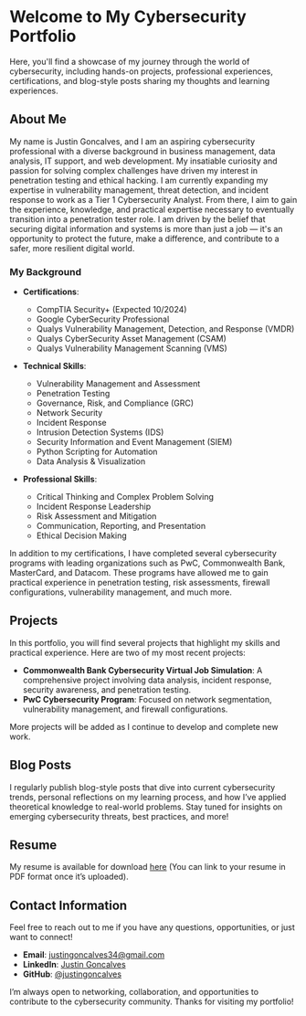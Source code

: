 # Welcome to My Cybersecurity Portfolio

Here, you'll find a showcase of my journey through the world of cybersecurity, including hands-on projects, professional experiences, certifications, and blog-style posts sharing my thoughts and learning experiences.

## About Me
My name is Justin Goncalves, and I am an aspiring cybersecurity professional with a diverse background in business management, data analysis, IT support, and web development. My insatiable curiosity and passion for solving complex challenges have driven my interest in penetration testing and ethical hacking. I am currently expanding my expertise in vulnerability management, threat detection, and incident response to work as a Tier 1 Cybersecurity Analyst. From there, I aim to gain the experience, knowledge, and practical expertise necessary to eventually transition into a penetration tester role. I am driven by the belief that securing digital information and systems is more than just a job — it's an opportunity to protect the future, make a difference, and contribute to a safer, more resilient digital world.

### My Background
- **Certifications**:
   - CompTIA Security+ (Expected 10/2024)
   - Google CyberSecurity Professional
   - Qualys Vulnerability Management, Detection, and Response (VMDR)
   - Qualys CyberSecurity Asset Management (CSAM)
   - Qualys Vulnerability Management Scanning (VMS)

- **Technical Skills**:
   - Vulnerability Management and Assessment
   - Penetration Testing
   - Governance, Risk, and Compliance (GRC)
   - Network Security
   - Incident Response
   - Intrusion Detection Systems (IDS)
   - Security Information and Event Management (SIEM)
   - Python Scripting for Automation
   - Data Analysis & Visualization

- **Professional Skills**:
   - Critical Thinking and Complex Problem Solving
   - Incident Response Leadership
   - Risk Assessment and Mitigation
   - Communication, Reporting, and Presentation
   - Ethical Decision Making
     
In addition to my certifications, I have completed several cybersecurity programs with leading organizations such as PwC, Commonwealth Bank, MasterCard, and Datacom. These programs have allowed me to gain practical experience in penetration testing, risk assessments, firewall configurations, vulnerability management, and much more.

## Projects
In this portfolio, you will find several projects that highlight my skills and practical experience. Here are two of my most recent projects:

- **Commonwealth Bank Cybersecurity Virtual Job Simulation**: A comprehensive project involving data analysis, incident response, security awareness, and penetration testing.
- **PwC Cybersecurity Program**: Focused on network segmentation, vulnerability management, and firewall configurations.

More projects will be added as I continue to develop and complete new work.

## Blog Posts
I regularly publish blog-style posts that dive into current cybersecurity trends, personal reflections on my learning process, and how I’ve applied theoretical knowledge to real-world problems. Stay tuned for insights on emerging cybersecurity threats, best practices, and more!

## Resume
My resume is available for download [here](#) (You can link to your resume in PDF format once it’s uploaded).

## Contact Information
Feel free to reach out to me if you have any questions, opportunities, or just want to connect!

- **Email**: justingoncalves34@gmail.com
- **LinkedIn**: [Justin Goncalves](https://www.linkedin.com/in/justingoncalves/) 
- **GitHub**: [@justingoncalves](https://github.com/justingoncalves)

I’m always open to networking, collaboration, and opportunities to contribute to the cybersecurity community. Thanks for visiting my portfolio!
